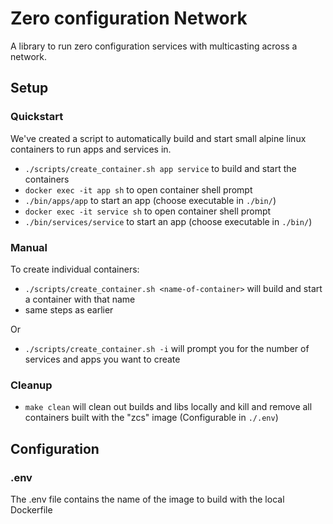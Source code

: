 # Zero configuration Network

A library to run zero configuration services with multicasting across a network.

## Setup

### Quickstart

We've created a script to automatically build and start small alpine linux containers to run apps and services in.

- `./scripts/create_container.sh app service` to build and start the containers
- `docker exec -it app sh` to open container shell prompt
- `./bin/apps/app` to start an app (choose executable in `./bin/`)
- `docker exec -it service sh` to open container shell prompt
- `./bin/services/service` to start an app (choose executable in `./bin/`)

### Manual

To create individual containers:
- `./scripts/create_container.sh <name-of-container>` will build and start a container with that name
- same steps as earlier

Or

- `./scripts/create_container.sh -i` will prompt you for the number of services and apps you want to create

### Cleanup

- `make clean` will clean out builds and libs locally and kill and remove all containers built with the "zcs" image (Configurable in `./.env`)

## Configuration

### .env

The .env file contains the name of the image to build with the local Dockerfile
